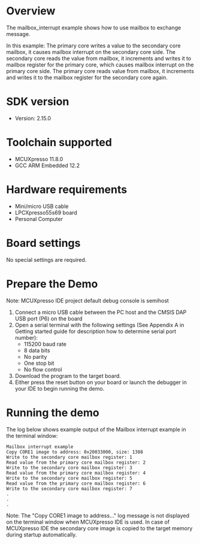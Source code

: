 Overview
========
The mailbox_interrupt example shows how to use mailbox to exchange message.

In this example:
The primary core writes a value to the secondary core mailbox, it causes mailbox interrupt
on the secondary core side. The secondary core reads the value from mailbox, it increments and writes it to mailbox register
for the primary core, which causes mailbox interrupt on the primary core side. The primary core reads value from mailbox, 
it increments and writes it to the mailbox register for the secondary core again.

SDK version
===========
- Version: 2.15.0

Toolchain supported
===================
- MCUXpresso  11.8.0
- GCC ARM Embedded  12.2

Hardware requirements
=====================
- Mini/micro USB cable
- LPCXpresso55s69 board
- Personal Computer

Board settings
==============
No special settings are required.

Prepare the Demo
================
Note: MCUXpresso IDE project default debug console is semihost
1.  Connect a micro USB cable between the PC host and the CMSIS DAP USB port (P6) on the board
2.  Open a serial terminal with the following settings (See Appendix A in Getting started guide for description how to determine serial port number):
    - 115200 baud rate
    - 8 data bits
    - No parity
    - One stop bit
    - No flow control
3.  Download the program to the target board.
4.  Either press the reset button on your board or launch the debugger in your IDE to begin running the demo.

Running the demo
================
The log below shows example output of the Mailbox interrupt example in the terminal window:
~~~~~~~~~~~~~~~~~~~~~~~~~~~~~~~~~~~
Mailbox interrupt example
Copy CORE1 image to address: 0x20033000, size: 1388
Write to the secondary core mailbox register: 1
Read value from the primary core mailbox register: 2
Write to the secondary core mailbox register: 3
Read value from the primary core mailbox register: 4
Write to the secondary core mailbox register: 5
Read value from the primary core mailbox register: 6
Write to the secondary core mailbox register: 7
.
.
.
~~~~~~~~~~~~~~~~~~~~~~~~~~~~~~~~~~~
Note:
The "Copy CORE1 image to address..." log message is not displayed on the terminal window when MCUXpresso IDE is used.
In case of MCUXpresso IDE the secondary core image is copied to the target memory during startup automatically.
